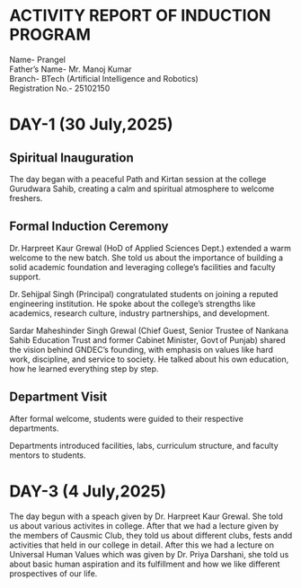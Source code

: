 # ACTIVITY REPORT OF INDUCTION PROGRAM
Name- Prangel  
Father’s Name- Mr. Manoj Kumar  
Branch- BTech (Artificial Intelligence and Robotics)  
Registration No.- 25102150


# DAY-1 (30 July,2025)
## Spiritual Inauguration
The day began with a peaceful Path and Kirtan session at the college Gurudwara Sahib, creating a calm and spiritual atmosphere to welcome freshers.
## Formal Induction Ceremony
Dr. Harpreet Kaur Grewal (HoD of Applied Sciences Dept.) extended a warm welcome to the new batch. She told us about the importance of building a solid academic foundation and leveraging college’s facilities and faculty support.


Dr. Sehijpal Singh (Principal) congratulated students on joining a reputed engineering institution. He spoke about the college’s strengths like academics, research culture, industry partnerships, and development.


Sardar Maheshinder Singh Grewal (Chief Guest, Senior Trustee of Nankana Sahib Education Trust and former Cabinet Minister, Govt of Punjab) shared the vision behind GNDEC’s founding, with emphasis on values like hard work, discipline, and service to society. He talked about his own education, how he learned everything step by step.
## Department Visit
After formal welcome, students were guided to their respective departments.


Departments introduced facilities, labs, curriculum structure, and faculty mentors to students.


# DAY-3 (4 July,2025)
The day begun with a speach given by Dr. Harpreet Kaur Grewal. She told us about various activites in college. After that we had a lecture given by the members of Causmic Club, they told us about different clubs, fests andd activities that held in our college in detail. After this we had a lecture on Universal Human Values which was given by Dr. Priya Darshani, she told us about basic human aspiration and its fulfillment and how we like different prospectives of our life.
